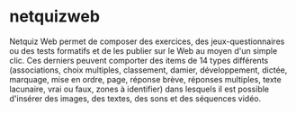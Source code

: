 netquizweb
==========

Netquiz Web permet de composer des exercices, des jeux-questionnaires ou des tests formatifs et de les publier sur le Web au moyen d'un simple clic. Ces derniers peuvent comporter des items de 14 types différents (associations, choix multiples, classement, damier, développement, dictée, marquage, mise en ordre, page, réponse brève, réponses multiples, texte lacunaire, vrai ou faux, zones à identifier) dans lesquels il est possible d'insérer des images, des textes, des sons et des séquences vidéo.
